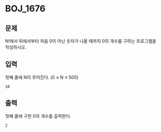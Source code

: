 # BOJ_1676

## 문제

N!에서 뒤에서부터 처음 0이 아닌 숫자가 나올 때까지 0의 개수를 구하는 프로그램을 작성하시오.

## 입력

첫째 줄에 N이 주어진다. (0 ≤ N ≤ 500)

```
10
```

## 출력

첫째 줄에 구한 0의 개수를 출력한다.

```
2
```